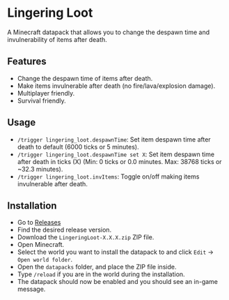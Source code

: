 # Lingering Loot
A Minecraft datapack that allows you to change the despawn time and invulnerability of items after death.

## Features
* Change the despawn time of items after death.
* Make items invulnerable after death (no fire/lava/explosion damage).
* Multiplayer friendly.
* Survival friendly.

## Usage
* ```/trigger lingering_loot.despawnTime```: Set item despawn time after death to default (6000 ticks or 5 minutes).
* ```/trigger lingering_loot.despawnTime set X```: Set item despawn time after death in ticks (X) (Min: 0 ticks or 0.0 minutes. Max: 38768 ticks or ~32.3 minutes).
* ```/trigger lingering_loot.invItems```: Toggle on/off making items invulnerable after death.

## Installation
* Go to [Releases](https://github.com/TechnoBro03/LingeringLoot/releases)
* Find the desired release version.
* Download the ```LingeringLoot-X.X.X.zip``` ZIP file.
* Open Minecraft.
* Select the world you want to install the datapack to and click ```Edit``` -> ```Open world folder```.
* Open the ```datapacks``` folder, and place the ZIP file inside.
* Type ```/reload``` if you are in the world during the installation.
* The datapack should now be enabled and you should see an in-game message.
